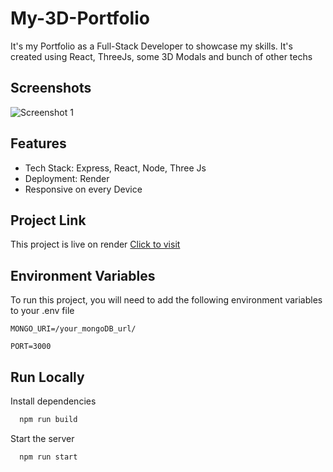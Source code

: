 # My-3D-Portfolio

It's my Portfolio as a Full-Stack Developer to showcase my skills. It's created using React, ThreeJs, some 3D Modals and bunch of other techs

## Screenshots

![Screenshot 1](https://drive.google.com/uc?export=view&id=1n4yhUNLq0HKKwEwuYnfzX04TU1Zg6Muw)

## Features

- Tech Stack: Express, React, Node, Three Js
- Deployment: Render
- Responsive on every Device

## Project Link
This project is live on render [Click to visit](https://shivam-portfolio-vlsu.onrender.com/)

## Environment Variables

To run this project, you will need to add the following environment variables to your .env file

`MONGO_URI=/your_mongoDB_url/`

`PORT=3000`


## Run Locally


Install dependencies

```bash
  npm run build
```

Start the server

```bash
  npm run start
```

